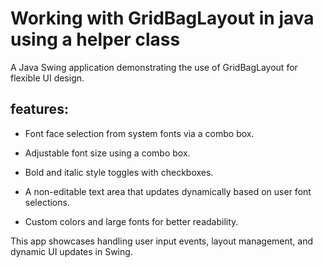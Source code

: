 # Working with GridBagLayout in java using a helper class
A Java Swing application demonstrating the use of GridBagLayout for flexible UI design. 
## features:

- Font face selection from system fonts via a combo box.

- Adjustable font size using a combo box.

- Bold and italic style toggles with checkboxes.

- A non-editable text area that updates dynamically based on user font selections.

- Custom colors and large fonts for better readability.

This app showcases handling user input events, layout management, and dynamic UI updates in Swing.

